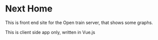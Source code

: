 
Next Home
============

This is front end site for the Open train server, that shows some graphs.

This is client side app only, written in Vue.js

